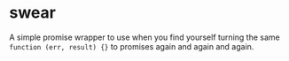 # swear
A simple promise wrapper to use when you find yourself turning the same `function (err, result) {}` to promises again and again and again.
